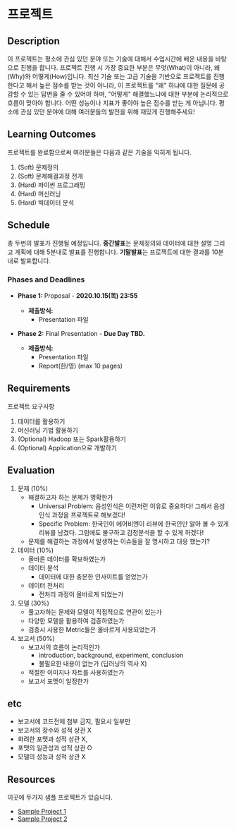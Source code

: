 # 프로젝트

## Description
이 프로젝트는 평소에 관심 있던 분야 또는 기술에 대해서 수업시간에 배운 내용을 바탕으로 진행을 합니다. 프로젝트 진행 시 가장 중요한 부분은 무엇(What)이 아니라, 왜(Why)와 어떻게(How)입니다. 최신 기술 또는 고급 기술을 기반으로 프로젝트를 진행한다고 해서 높은 점수를 받는 것이 아니라, 이 프로젝트를 "왜" 하냐에 대한 질문에 공감할 수 있는 답변을 줄 수 있어야 하며, "어떻게" 해결했느냐에 대한 부분에 논리적으로 흐름이 맞아야 합니다. 어떤 성능이나 지표가 좋아야 높은 점수를 받는 게 아닙니다. 평소에 관심 있던 분야에 대해 여러분들의 발전을 위해 재밌게 진행해주세요!

## Learning Outcomes
프로젝트를 완료함으로써 여러분들은 다음과 같은 기술을 익히게 됩니다.

1. (Soft) 문제정의
1. (Soft) 문제해결과정 전개
1. (Hard) 파이썬 프로그래밍
1. (Hard) 머신러닝
1. (Hard) 빅데이터 분석

## Schedule


총 두번의 발표가 진행될 예정입니다. **중간발표**는 문제정의와 데이터에 대한 설명 그리고 계획에 대해 5분내로 발표를 진행합니다. **기말발표**는 프로젝트에 대한 결과를 10분 내로 발표합니다.


### Phases and Deadlines

- **Phase 1:** Proposal - **2020.10.15(목) 23:55**
    - **제출방식:**
        - Presentation 파일
    
- **Phase 2:** Final Presentation - **Due Day TBD.**
    - **제출방식:**
        - Presentation 파일
        - Report(한/영) (max 10 pages)
    
## Requirements
프로젝트 요구사항

1. 데이터를 활용하기
1. 머신러닝 기법 활용하기
1. (Optional) Hadoop 또는 Spark활용하기
1. (Optional) Application으로 개발하기

## Evaluation
1. 문제 (10%)
    - 해결하고자 하는 문제가 명확한가
        - Universal Problem: 음성인식은 이런저런 이유로 중요하다! 그래서 음성인식 과정을 프로젝트로 해보겠다!
        - Specific Problem: 한국인이 에어비엔이 리뷰에 한국인만 알아 볼 수 있게 리뷰를 남겼다. 그럼에도 불구하고 감정분석을 할 수 있게 하겠다!
    - 문제를 해결하는 과정에서 발생하는 이슈들을 잘 명시하고 대응 했는가?
1. 데이터 (10%)
    - 올바른 데이터를 확보하였는가
    - 데이터 분석
        - 데이터에 대한 충분한 인사이트를 얻었는가
    - 데이터 전처리
        - 전처리 과정이 올바르게 되었는가
1. 모델 (30%)
    - 풀고자하는 문제와 모델이 직접적으로 연관이 있는가
    - 다양한 모델을 활용하여 검증하였는가
    - 검증시 사용한 Metric들은 올바르게 사용되었는가
1. 보고서 (50%)
    - 보고서의 흐름이 논리적인가
        - introduction, background, experiment, conclusion
        - 불필요한 내용이 없는가 (딥러닝의 역사 X)
    - 적절한 이미지나 차트를 사용하였는가
    - 보고서 포맷이 일정한가

## etc
- 보고서에 코드전체 첨부 금지, 필요시 일부만
- 보고서의 장수와 성적 상관 X
- 화려한 포맷과 성적 상관 X, 
- 포맷의 일관성과 성적 상관 O
- 모델의 성능과 성적 상관 X

## Resources
이곳에 두가지 샘플 프로젝트가 있습니다.


- [Sample Project 1](https://github.com/yonsei-gsi-bigdata-2020-fall/Main/blob/master/project/project_sample1.pdf)
- [Sample Project 2](https://github.com/yonsei-gsi-bigdata-2020-fall/Main/blob/master/project/project_sample2.pdf)
